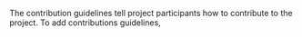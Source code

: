 The contribution guidelines tell project participants how to contribute to the project. To add contributions guidelines, 
